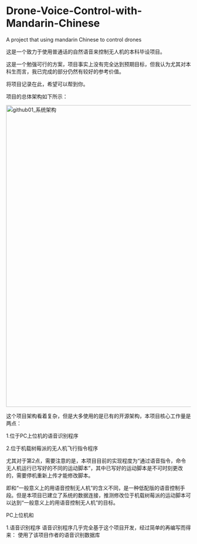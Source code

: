# Drone-Voice-Control-with-Mandarin-Chinese
A project that using mandarin Chinese to control drones

这是一个致力于使用普通话的自然语音来控制无人机的本科毕设项目。

这是一个勉强可行的方案，项目事实上没有完全达到预期目标，但我认为尤其对本科生而言，我已完成的部分仍然有较好的参考价值。

将项目记录在此，希望可以帮到你。

项目的总体架构如下所示：

<img width="822" alt="github01_系统架构" src="https://user-images.githubusercontent.com/42312874/151939648-59e418a2-f387-46be-b7fd-784a89e3a556.png">

这个项目架构看着复杂，但是大多使用的是已有的开源架构，本项目核心工作量是两点：

1.位于PC上位机的语音识别程序

2.位于机载树莓派的无人机飞行指令程序

尤其对于第2点，需要注意的是，本项目目前的实现程度为“通过语音指令，命令无人机运行已写好的不同的运动脚本”，其中已写好的运动脚本是不可时刻更改的，需要停机重新上传才能修改脚本。

即和“一般意义上的用语音控制无人机”的含义不同，是一种低配版的语音控制手段。但是本项目已建立了系统的数据连接，推测修改位于机载树莓派的运动脚本可以达到“一般意义上的用语音控制无人机”的目标。

PC上位机和

1.语音识别程序
语音识别程序几乎完全基于这个项目开发，经过简单的再编写而得来：
使用了该项目作者的语音识别数据库
